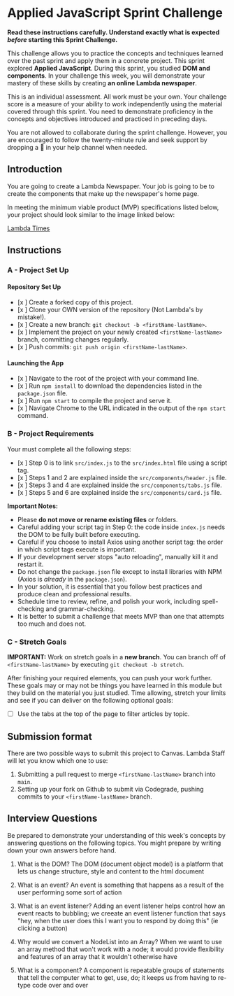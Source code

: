 # Applied JavaScript Sprint Challenge

**Read these instructions carefully. Understand exactly what is expected _before_ starting this Sprint Challenge.**

This challenge allows you to practice the concepts and techniques learned over the past sprint and apply them in a concrete project. This sprint explored **Applied JavaScript**. During this sprint, you studied **DOM and components**. In your challenge this week, you will demonstrate your mastery of these skills by creating **an online Lambda newspaper**.

This is an individual assessment. All work must be your own. Your challenge score is a measure of your ability to work independently using the material covered through this sprint. You need to demonstrate proficiency in the concepts and objectives introduced and practiced in preceding days.

You are not allowed to collaborate during the sprint challenge. However, you are encouraged to follow the twenty-minute rule and seek support by dropping a :wave: in your help channel when needed.

## Introduction

You are going to create a Lambda Newspaper. Your job is going to be to create the components that make up the newspaper's home page.

In meeting the minimum viable product (MVP) specifications listed below, your project should look similar to the image linked below:

[Lambda Times](https://tk-assets.lambdaschool.com/cac4803c-6e8f-4846-be0e-b20d82a34a73_lambda-times.png)

## Instructions

### A - Project Set Up

#### Repository Set Up

- [x ] Create a forked copy of this project.
- [x ] Clone your OWN version of the repository (Not Lambda's by mistake!).
- [x ] Create a new branch: `git checkout -b <firstName-lastName>`.
- [x ] Implement the project on your newly created `<firstName-lastName>` branch, committing changes regularly.
- [x ] Push commits: `git push origin <firstName-lastName>`.

#### Launching the App

- [x ] Navigate to the root of the project with your command line.
- [x ] Run `npm install` to download the dependencies listed in the `package.json` file.
- [x ] Run `npm start` to compile the project and serve it.
- [x ] Navigate Chrome to the URL indicated in the output of the `npm start` command.

### B - Project Requirements

Your must complete all the following steps:

- [x ] Step 0 is to link `src/index.js` to the `src/index.html` file using a script tag.
- [x ] Steps 1 and 2 are explained inside the `src/components/header.js` file.
- [x ] Steps 3 and 4 are explained inside the `src/components/tabs.js` file.
- [x ] Steps 5 and 6 are explained inside the `src/components/card.js` file.

**Important Notes:**

- Please **do not move or rename existing files** or folders.
- Careful adding your script tag in Step 0: the code inside `index.js` needs the DOM to be fully built before executing.
- Careful if you choose to install Axios using another script tag: the order in which script tags execute is important.
- If your development server stops "auto reloading", manually kill it and restart it.
- Do not change the `package.json` file except to install libraries with NPM (Axios is _already_ in the `package.json`).
- In your solution, it is essential that you follow best practices and produce clean and professional results.
- Schedule time to review, refine, and polish your work, including spell-checking and grammar-checking.
- It is better to submit a challenge that meets MVP than one that attempts too much and does not.

### C - Stretch Goals

**IMPORTANT:** Work on stretch goals in a **new branch**. You can branch off of `<firstName-lastName>` by executing `git checkout -b stretch`.

After finishing your required elements, you can push your work further. These goals may or may not be things you have learned in this module but they build on the material you just studied. Time allowing, stretch your limits and see if you can deliver on the following optional goals:

- [ ] Use the tabs at the top of the page to filter articles by topic.

## Submission format

There are two possible ways to submit this project to Canvas. Lambda Staff will let you know which one to use:

1. Submitting a pull request to merge `<firstName-lastName>` branch into `main`.
2. Setting up your fork on Github to submit via Codegrade, pushing commits to your `<firstName-lastName>` branch.

## Interview Questions

Be prepared to demonstrate your understanding of this week's concepts by answering questions on the following topics. You might prepare by writing down your own answers before hand.

1. What is the DOM?
    The DOM (document object model) is a platform that lets us change structure, style and content to the html document

2. What is an event?
    An event is something that happens as a result of the user performing some sort of action

3. What is an event listener?
    Adding an event listener helps control how an event reacts to bubbling; we creeate an event listener function that says "hey, when the user does this I want you to respond by doing this" (ie clicking a button)

4. Why would we convert a NodeList into an Array?
    When we want to use an array method that won't work with a node; it would provide flexibility and features of an array that it wouldn't otherwise have

5. What is a component?
    A component is repeatable groups of statements that tell the computer what to get, use, do; it keeps us from having to re-type code over and over